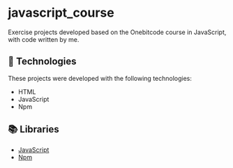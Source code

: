 # javascript_course
Exercise projects developed based on the Onebitcode course in JavaScript, with code written by me.

## 🚀 Technologies
These projects were developed with the following technologies:
* HTML
* JavaScript
* Npm

## 📚 Libraries
* [JavaScript](https://devdocs.io/javascript/)
* [Npm](https://www.npmjs.com/)
